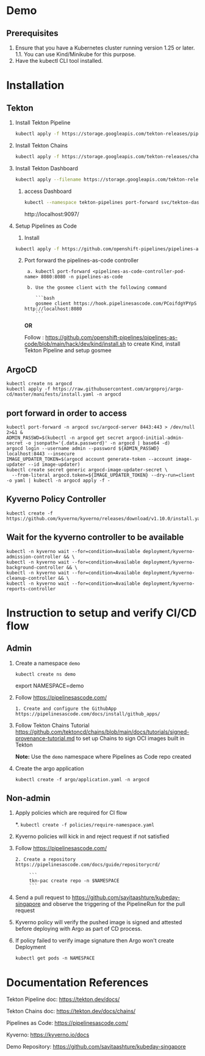 # Demo

## Prerequisites

1. Ensure that you have a Kubernetes cluster running version 1.25 or later.
    1.1. You can use Kind/Minikube for this purpose.
2. Have the kubectl CLI tool installed.

# Installation

## Tekton

1. Install Tekton Pipeline 
    ```bash
    kubectl apply -f https://storage.googleapis.com/tekton-releases/pipeline/previous/v0.54.0/release.yaml
    ```

2. Install Tekton Chains
    ```bash
    kubectl apply -f https://storage.googleapis.com/tekton-releases/chains/previous/v0.19.0/release.yaml
    ```

3. Install Tekton Dashboard
    ```bash
    kubectl apply --filename https://storage.googleapis.com/tekton-releases/dashboard/latest/release.yaml
    ```

    1. access Dashboard
       ```bash
       kubectl --namespace tekton-pipelines port-forward svc/tekton-dashboard 9097:9097
       ```
       http://localhost:9097/

4. Setup Pipelines as Code
    1. Install
    ```bash
    kubectl apply -f https://github.com/openshift-pipelines/pipelines-as-code/releases/download/v0.22.4/release.k8s.yaml
    ```
    2. Port forward the pipelines-as-code controller
       
            a. kubectl port-forward <pipelines-as-code-controller-pod-name> 8080:8080 -n pipelines-as-code
       
            b. Use the gosmee client with the following command

               ```bash
               gosmee client https://hook.pipelinesascode.com/PCoifdgYPYpS http://localhost:8080
               ```
       **OR**
       
       Follow : https://github.com/openshift-pipelines/pipelines-as-code/blob/main/hack/dev/kind/install.sh to create Kind, install Tekton Pipeline and setup gosmee

## ArgoCD
```
kubectl create ns argocd 
kubectl apply -f https://raw.githubusercontent.com/argoproj/argo-cd/master/manifests/install.yaml -n argocd
```

## port forward in order to access
```
kubectl port-forward -n argocd svc/argocd-server 8443:443 > /dev/null 2>&1 &
ADMIN_PASSWD=$(kubectl -n argocd get secret argocd-initial-admin-secret -o jsonpath='{.data.password}' -n argocd | base64 -d)
argocd login --username admin --password ${ADMIN_PASSWD} localhost:8443 --insecure
IMAGE_UPDATER_TOKEN=$(argocd account generate-token --account image-updater --id image-updater)
kubectl create secret generic argocd-image-updater-secret \
  --from-literal argocd.token=${IMAGE_UPDATER_TOKEN} --dry-run=client -o yaml | kubectl -n argocd apply -f - 
```

## Kyverno Policy Controller

```
kubectl create -f https://github.com/kyverno/kyverno/releases/download/v1.10.0/install.yaml
```

## Wait for the kyverno controller to be available
```
kubectl -n kyverno wait --for=condition=Available deployment/kyverno-admission-controller && \
kubectl -n kyverno wait --for=condition=Available deployment/kyverno-background-controller && \
kubectl -n kyverno wait --for=condition=Available deployment/kyverno-cleanup-controller && \
kubectl -n kyverno wait --for=condition=Available deployment/kyverno-reports-controller
```

# Instruction to setup and verify CI/CD flow

## Admin 

1. Create a namespace `demo`

    ```
    kubectl create ns demo
    ```
    export NAMESPACE=demo

2. Follow https://pipelinesascode.com/

       1. Create and configure the GithubApp https://pipelinesascode.com/docs/install/github_apps/

3. Follow Tekton Chains Tutorial https://github.com/tektoncd/chains/blob/main/docs/tutorials/signed-provenance-tutorial.md to set up Chains to sign OCI images built in Tekton

    **Note:** Use the `demo` namespace where Pipelines as Code repo created

4. Create the argo application

    ```
    kubectl create -f argo/application.yaml -n argocd
    ```

## Non-admin

1. Apply policies which are required for CI flow

    *. `kubectl create -f policies/require-namespace.yaml`

2. Kyverno policies will kick in and reject request if not satisfied

3. Follow https://pipelinesascode.com/

       2. Create a repository https://pipelinesascode.com/docs/guide/repositorycrd/

            ```
            tkn-pac create repo -n $NAMESPACE
            ```

5. Send a pull request to https://github.com/savitaashture/kubeday-singapore and observe the triggering of the PipelineRun for the pull request

2. Kyverno policy will verify the pushed image is signed and attested before deploying with Argo as part of CD process.

3. If policy failed to verify image signature then Argo won't create Deployment

    ```
    kubectl get pods -n NAMESPACE
    ```

# Documentation References

Tekton Pipeline doc: https://tekton.dev/docs/

Tekton Chains doc: https://tekton.dev/docs/chains/

Pipelines as Code: https://pipelinesascode.com/

Kyverno: https://kyverno.io/docs

Demo Repository: https://github.com/savitaashture/kubeday-singapore